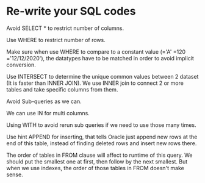 # Re-write your SQL codes

Avoid SELECT * to restrict number of columns.

Use WHERE to restrict number of rows.

Make sure when use WHERE to compare to a constant value (='A' =120 ='12/12/2020'), the datatypes have to be matched in order to avoid implicit conversion.

Use INTERSECT to determine the unique common values between 2 dataset (It is faster than INNER JOIN). 
We use INNER join to connect 2 or more tables and take specific columns from them.

Avoid Sub-queries as we can.

We can use IN for multi columns.

Using WITH to avoid rerun sub queries if we need to use those many times.

Use hint APPEND for inserting, that tells Oracle just append new rows at the end of this table, instead of finding deleted rows and insert new rows there.

The order of tables in FROM clause will affect to runtime of this query. 
We should put the smallest one at first, then follow by the next smallest. 
But when we use indexes, the order of those tables in FROM doesn't make sense.
